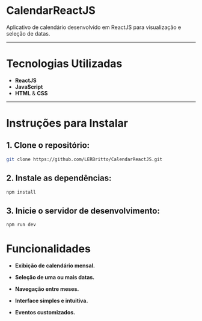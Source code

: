 # CalendarReactJS

Aplicativo de calendário desenvolvido em ReactJS para visualização e seleção de datas.

---

# Tecnologias Utilizadas

- **ReactJS**
- **JavaScript**
- **HTML** & **CSS**

---

# Instruções para Instalar

## 1. Clone o repositório:

```bash
git clone https://github.com/LERBritto/CalendarReactJS.git
```

## 2. Instale as dependências:

```bash
npm install
```

## 3. Inicie o servidor de desenvolvimento:

```bash
npm run dev
```

# Funcionalidades

- **Exibição de calendário mensal.**

- **Seleção de uma ou mais datas.**

- **Navegação entre meses.**

- **Interface simples e intuitiva.**

- **Eventos customizados.**